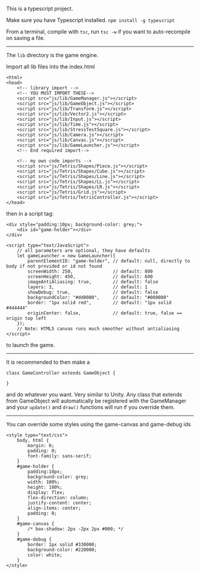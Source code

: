 This is a typescript project.

Make sure you have Typescript installed.
`npm install -g typescript`

From a terminal, compile with `tsc`, run `tsc -w` if you want to auto-recompile on saving a file.

------

The `lib` directory is the game engine.

Import all lib files into the index.html

```
<html>
<head>
	<!-- library import -->
	<!-- YOU MUST IMPORT THESE-->
	<script src="js/lib/GameManager.js"></script>
	<script src="js/lib/GameObject.js"></script>
	<script src="js/lib/Transform.js"></script>
	<script src="js/lib/Vector2.js"></script>
	<script src="js/lib/Input.js"></script>
	<script src="js/lib/Time.js"></script>
	<script src="js/lib/StressTestSquare.js"></script>
	<script src="js/lib/Camera.js"></script>
	<script src="js/lib/Canvas.js"></script>
	<script src="js/lib/GameLauncher.js"></script>
	<!-- End required import-->

	<!-- my own code imports -->
	<script src="js/Tetris/Shapes/Piece.js"></script>
	<script src="js/Tetris/Shapes/Cube.js"></script>
	<script src="js/Tetris/Shapes/Line.js"></script>
	<script src="js/Tetris/Shapes/LL.js"></script>
	<script src="js/Tetris/Shapes/LR.js"></script>
	<script src="js/Tetris/Grid.js"></script>
	<script src="js/Tetris/TetrisController.js"></script>
</head>

```

then in a script tag:

```
<div style="padding:10px; background-color: grey;">
    <div id="game-holder"></div>
</div>

<script type="text/JavaScript">
    // all parameters are optional, they have defaults
    let gameLauncher = new GameLauncher({
        parentElementID: "game-holder", // default: null, directly to body if not provided or id not found
        screenWidth: 250,               // default: 800
        screenHeight: 450,              // default: 600
        imageAntiAliasing: true,        // default: false
        layers: 3,                      // default: 1
        showDebug: true,                // default: false
        backgroundColor: "#dd0000",     // default: "#000000"
        border: "1px solid red",        // default: "1px solid #444444"
        originCenter: false,            // default: true, false == origin top left
    });
    // Note: HTML5 canvas runs much smoother without antialiasing
</script>
```

to launch the game.

-------

It is recommended to then make a 

```
class GameController extends GameObject {

}
```

and do whatever you want.  Very similar to Unity.  Any class that extends from GameObject will automatically be registered with the GameManager and your `update()` and `draw()` functions will run if you override them.


--------

You can override some styles using the game-canvas and game-debug ids

```
<style type="text/css">
    body, html {
        margin: 0;
        padding: 0;
        font-family: sans-serif;
    }
    #game-holder {
        padding:10px;
        background-color: grey;
        width: 100%;
        height: 100%;
        display: flex;
        flex-direction: column;
        justify-content: center;
        align-items: center;
        padding: 0;
    }
    #game-canvas {
        /* box-shadow: 2px -2px 2px #000; */
    }
    #game-debug {
        border: 1px solid #330000;
        background-color: #220000;
        color: white;
    }
</style>
```

